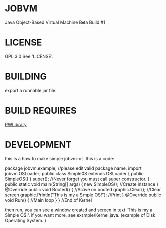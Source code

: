 # JOBVM
Java Object-Based Virtual Machine
Beta Build #1
# LICENSE
GPL 3.0
See 'LICENSE'.
# BUILDING
export a runnable jar file.
# BUILD REQUIRES
[PWLibrary](https://github.com/GodToRun/PWLibrary)
# DEVELOPMENT
this is a how to make simple jobvm-os.
this is a code:

package jobvm.example; //please edit valid package name.
import jobvm.OSLoader;
public class SimpleOS extends OSLoader {
	public SimpleOS() {
		super(); //Never forget you must call super constructor.
	}
	public static void main(String[] args) {
		new SimpleOS(); //Create instance
	}
	@Override
	public void Booted() { //Active on booted
		graphic.Clear(); //Clear screen
		graphic.Println("This is my a Simple OS!"); //Print
	}
	@Override
	public void Run() { //Main loop
	}
}
//End of Kernel

then run, you can see a window created and screen in text 'This is my a Simple OS!'.
if you want more, see example/Kernel.java. (example of Disk Operating System. )
